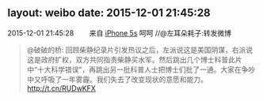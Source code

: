 layout: weibo
date: 2015-12-01 21:45:28
---
2015-12-01 21:45:28  &nbsp;&nbsp;&nbsp;&nbsp;&nbsp;&nbsp; 来自 <a href="sinaweibo://customweibosource" rel="nofollow">iPhone 5s</a>
呵呵 //@左耳朵耗子:转发微博
>  @破破的桥: 回顾柴静纪录片引发热议之后，左派说这是美国阴谋，右派说这是政府扩权，双方共同指责柴静买水军。然后跳出几个博士科普此片中“十大科学错误”，再跳出另一批科普人士把博士们批了一通。大家在争吵中又呼吸了一年雾霾。我们失去了改变现状的意愿和能力。 http://t.cn/RUDwKFX ​​​

